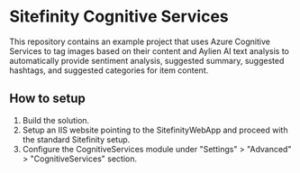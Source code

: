 # Sitefinity Cognitive Services
This repository contains an example project that uses Azure Cognitive Services to tag images based on their content and Aylien AI text analysis to automatically provide sentiment analysis, suggested summary, suggested hashtags, and suggested categories for item content.

## How to setup

1. Build the solution.
2. Setup an IIS website pointing to the SitefinityWebApp and proceed with the standard Sitefinity setup.
4. Configure the CognitiveServices module under "Settings" > "Advanced" > "CognitiveServices" section.